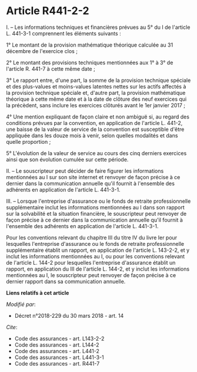 # Article R441-2-2

I. – Les informations techniques et financières prévues au 5° du I de l'article L. 441-3-1 comprennent les éléments
suivants :

1° Le montant de la provision mathématique théorique calculée au 31 décembre de l'exercice clos ;

2° Le montant des provisions techniques mentionnées aux 1° à 3° de l'article R. 441-7 à cette même date ;

3° Le rapport entre, d'une part, la somme de la provision technique spéciale et des plus-values et moins-values latentes
nettes sur les actifs affectés à la provision technique spéciale et, d'autre part, la provision mathématique théorique à
cette même date et à la date de clôture des neuf exercices qui la précèdent, sans inclure les exercices clôturés avant le 1er
janvier 2017 ;

4° Une mention expliquant de façon claire et non ambiguë si, au regard des conditions prévues par la convention, en
application de l'article L. 441-2, une baisse de la valeur de service de la convention est susceptible d'être appliquée dans
les douze mois à venir, selon quelles modalités et dans quelle proportion ;

5° L'évolution de la valeur de service au cours des cinq derniers exercices ainsi que son évolution cumulée sur cette
période.

II. – Le souscripteur peut décider de faire figurer les informations mentionnées au I sur son site internet et renvoyer de
façon précise à ce dernier dans la communication annuelle qu'il fournit à l'ensemble des adhérents en application de
l'article L. 441-3-1.

III. – Lorsque l'entreprise d'assurance ou le fonds de retraite professionnelle supplémentaire inclut les informations
mentionnées au I dans son rapport sur la solvabilité et la situation financière, le souscripteur peut renvoyer de façon
précise à ce dernier dans la communication annuelle qu'il fournit à l'ensemble des adhérents en application de l'article L.
441-3-1.

Pour les conventions relevant du chapitre III du titre IV du livre Ier pour lesquelles l'entreprise d'assurance ou le fonds
de retraite professionnelle supplémentaire établit un rapport, en application de l'article L. 143-2-2, et y inclut les
informations mentionnées au I, ou pour les conventions relevant de l'article L. 144-2 pour lesquelles l'entreprise
d'assurance établit un rapport, en application du III de l'article L. 144-2, et y inclut les informations mentionnées au I,
le souscripteur peut renvoyer de façon précise à ce dernier rapport dans sa communication annuelle.

**Liens relatifs à cet article**

_Modifié par_:

  - Décret n°2018-229 du 30 mars 2018 - art. 14

_Cite_:

  - Code des assurances - art. L143-2-2
  - Code des assurances - art. L144-2
  - Code des assurances - art. L441-2
  - Code des assurances - art. L441-3-1
  - Code des assurances - art. R441-7
